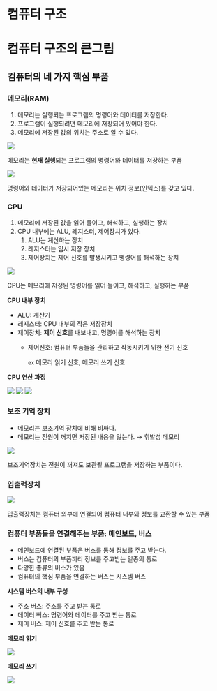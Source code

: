 # 컴퓨터 구조

# 컴퓨터 구조의 큰그림

## 컴퓨터의 네 가지 핵심 부품

### 메모리(RAM)

1. 메모리는 실행되는 프로그램의 명령어와 데이터를 저장한다.
2. 프로그램이 실행되려면 메모리에 저장되어 있어야 한다.
3. 메모리에 저장된 값의 위치는 주소로 알 수 있다.

<img src="image/computer-architecture/1.png">

메모리는 **현재 실행**되는 프로그램의 명령어와 데이터를 저장하는 부품

<img src="image/computer-architecture/2.png">

명령어와 데이터가 저장되어있는 메모리는 위치 정보(인덱스)를 갖고 있다.

### CPU

1. 메모리에 저장된 값을 읽어 들이고, 해석하고, 실행하는 장치
2. CPU 내부에는 ALU, 레지스터, 제어장치가 있다.
    1. ALU는 계산하는 장치
    2. 레지스터는 임시 저장 장치
    3. 제어장치는 제어 신호를 발생시키고 명령어를 해석하는 장치

<img src="image/computer-architecture/3.png">

CPU는 메모리에 저정된 명령어를 읽어 들이고, 해석하고, 실행하는 부품

**CPU 내부 장치**

- ALU: 계산기
- 레지스터: CPU 내부의 작은 저장장치
- 제어장치: **제어 신호**를 내보내고, 명령어를 해석하는 장치
    - 제어신호: 컴퓨터 부품들을 관리하고 작동시키기 위한 전기 신호
        
        `ex` 메모리 읽기 신호, 메모리 쓰기 신호
        

**CPU 연산 과정**

<img src="image/computer-architecture/4.png">

<img src="image/computer-architecture/5.png">

<img src="image/computer-architecture/6.png">

### 보조 기억 장치

- 메모리는 보조기억 장치에 비해 비싸다.
- 메모리는 전원이 꺼지면 저장된 내용을 잃는다. → 휘발성 메모리

<img src="image/computer-architecture/7.png">

보조기억장치는 전원이 꺼져도 보관될 프로그램을 저장하는 부품이다.

### 입출력장치

<img src="image/computer-architecture/8.png">

입출력장치는 컴퓨터 외부에 연결되어 컴퓨터 내부와 정보를 교환할 수 있는 부품

### 컴퓨터 부품들을 연결해주는 부품: 메인보드, 버스

- 메인보드에 연결된 부품은 버스를 통해 정보를 주고 받는다.
- 버스는 컴퓨터의 부품끼리 정보를 주고받는 일종의 통로
- 다양한 종류의 버스가 있음
- 컴퓨터의 핵심 부품을 연결하는 버스는 시스템 버스

**시스템 버스의 내부 구성**

- 주소 버스: 주소를 주고 받는 통로
- 데이터 버스: 명령어와 데이터를 주고 받는 통로
- 제어 버스: 제어 신호를 주고 받는 통로

**메모리 읽기**

<img src="image/computer-architecture/9.png">

**메모리 쓰기**

<img src="image/computer-architecture/10.png">